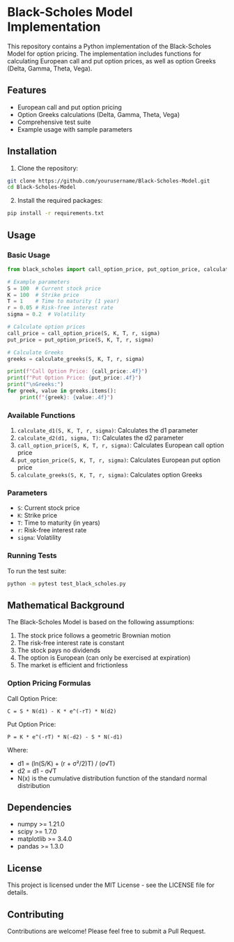 # Black-Scholes Model Implementation

This repository contains a Python implementation of the Black-Scholes Model for option pricing. The implementation includes functions for calculating European call and put option prices, as well as option Greeks (Delta, Gamma, Theta, Vega).

## Features

- European call and put option pricing
- Option Greeks calculations (Delta, Gamma, Theta, Vega)
- Comprehensive test suite
- Example usage with sample parameters

## Installation

1. Clone the repository:
```bash
git clone https://github.com/yourusername/Black-Scholes-Model.git
cd Black-Scholes-Model
```

2. Install the required packages:
```bash
pip install -r requirements.txt
```

## Usage

### Basic Usage

```python
from black_scholes import call_option_price, put_option_price, calculate_greeks

# Example parameters
S = 100  # Current stock price
K = 100  # Strike price
T = 1    # Time to maturity (1 year)
r = 0.05 # Risk-free interest rate
sigma = 0.2  # Volatility

# Calculate option prices
call_price = call_option_price(S, K, T, r, sigma)
put_price = put_option_price(S, K, T, r, sigma)

# Calculate Greeks
greeks = calculate_greeks(S, K, T, r, sigma)

print(f"Call Option Price: {call_price:.4f}")
print(f"Put Option Price: {put_price:.4f}")
print("\nGreeks:")
for greek, value in greeks.items():
    print(f"{greek}: {value:.4f}")
```

### Available Functions

1. `calculate_d1(S, K, T, r, sigma)`: Calculates the d1 parameter
2. `calculate_d2(d1, sigma, T)`: Calculates the d2 parameter
3. `call_option_price(S, K, T, r, sigma)`: Calculates European call option price
4. `put_option_price(S, K, T, r, sigma)`: Calculates European put option price
5. `calculate_greeks(S, K, T, r, sigma)`: Calculates option Greeks

### Parameters

- `S`: Current stock price
- `K`: Strike price
- `T`: Time to maturity (in years)
- `r`: Risk-free interest rate
- `sigma`: Volatility

### Running Tests

To run the test suite:
```bash
python -m pytest test_black_scholes.py
```

## Mathematical Background

The Black-Scholes Model is based on the following assumptions:
1. The stock price follows a geometric Brownian motion
2. The risk-free interest rate is constant
3. The stock pays no dividends
4. The option is European (can only be exercised at expiration)
5. The market is efficient and frictionless

### Option Pricing Formulas

Call Option Price:
```
C = S * N(d1) - K * e^(-rT) * N(d2)
```

Put Option Price:
```
P = K * e^(-rT) * N(-d2) - S * N(-d1)
```

Where:
- d1 = (ln(S/K) + (r + σ²/2)T) / (σ√T)
- d2 = d1 - σ√T
- N(x) is the cumulative distribution function of the standard normal distribution

## Dependencies

- numpy >= 1.21.0
- scipy >= 1.7.0
- matplotlib >= 3.4.0
- pandas >= 1.3.0

## License

This project is licensed under the MIT License - see the LICENSE file for details.

## Contributing

Contributions are welcome! Please feel free to submit a Pull Request.
